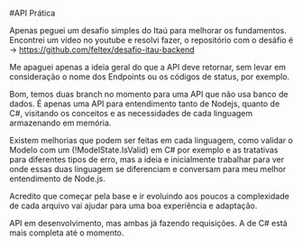 #API Prática

Apenas peguei um desafio simples do Itaú para melhorar os fundamentos. Encontrei um vídeo no youtube e resolvi fazer, o repositório com o desáfio é -> https://github.com/feltex/desafio-itau-backend

Me apaguei apenas a ideia geral do que a API deve retornar, sem levar em consideração o nome dos Endpoints ou os códigos de status, por exemplo.

Bom, temos duas branch no momento para uma API que não usa banco de dados. É apenas uma API para entendimento tanto de Nodejs, quanto de C#, visitando os conceitos e as necessidades de cada linguagem armazenando em memória. 

Existem melhorias que podem ser feitas em cada linguagem, como validar o Modelo com um (!ModelState.IsValid) em C# por exemplo e as tratativas para diferentes tipos de erro, mas a ideia e inicialmente trabalhar para ver onde essas duas linguagem se diferenciam e conversam para meu melhor entendimento de Node.js.

Acredito que começar pela base e ir evoluindo aos poucos a complexidade de cada arquivo vai ajudar para uma boa experiência e adaptação.

API em desenvolvimento, mas ambas já fazendo requisições. A de C# está mais completa até o momento.
